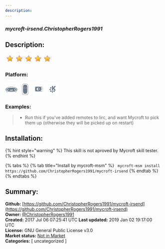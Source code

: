 ```yaml
---
description: 
---
```


### _mycroft-irsend.ChristopherRogers1991_  
## Description:  
  
  
![](../.gitbook/assets/star.png)![](../.gitbook/assets/star.png)![](../.gitbook/assets/star.png)![](../.gitbook/assets/star.png)![](../.gitbook/assets/star.png)  
  
### Platform:  
 ![Mark I](../.gitbook/assets/mark-1-icon.png)  ![Mark II](../.gitbook/assets/mark-2-icon.png)  ![Picroft](../.gitbook/assets/picroft-icon.png)  ![plasmoid](../.gitbook/assets/kde.png)   
### Examples:  
> - Run this if you've added remotes to lirc, and want Mycroft to pick them up (otherwise they will be picked up on restart)  
  
## Installation:  
{% hint style="warning" %}
This skill is not aproved by Mycroft skill tester.
{% endhint %}
    
{% tabs %}
{% tab title="Install by mycroft-msm" %}
``` mycroft-msm install https://github.com/ChristopherRogers1991/mycroft-irsend```
{% endtab %}
  {% endtabs %}
    
## Summary:  
**Github:** [https://github.com/ChristopherRogers1991/mycroft-irsend](https://github.com/ChristopherRogers1991/mycroft-irsend)  
**Owner:** [@ChristopherRogers1991](https://github.com/ChristopherRogers1991)  
**Created:** 2017 Jul 06 07:25:41 UTC  **Last updated:** 2019 Jan 02 19:17:00 UTC  
**License:** GNU General Public License v3.0  
**Market status:** [Not in Market](https://market.mycroft.ai/skill/)  
**Categories:** [ uncategorized ]   
